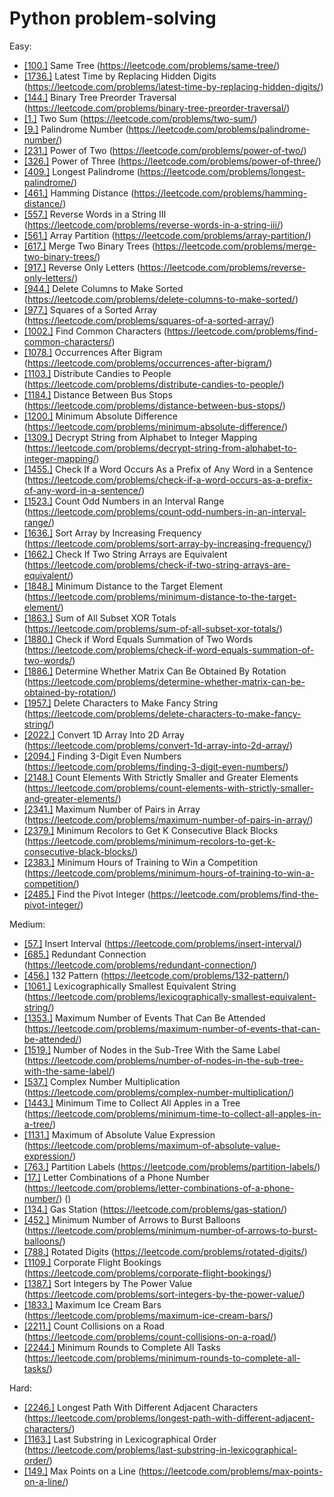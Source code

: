 # Python problem-solving

Easy:
- [[100.]](leetcode/100.py) Same Tree (https://leetcode.com/problems/same-tree/)
- [[1736.]](leetcode/1736.py) Latest Time by Replacing Hidden Digits (https://leetcode.com/problems/latest-time-by-replacing-hidden-digits/)
- [[144.]](leetcode/144.py) Binary Tree Preorder Traversal (https://leetcode.com/problems/binary-tree-preorder-traversal/)
- [[1.]](leetcode/1.py) Two Sum (https://leetcode.com/problems/two-sum/)
- [[9.]](leetcode/9.py) Palindrome Number (https://leetcode.com/problems/palindrome-number/)
- [[231.]](leetcode/231.py) Power of Two (https://leetcode.com/problems/power-of-two/)
- [[326.]](leetcode/326.py) Power of Three (https://leetcode.com/problems/power-of-three/)
- [[409.]](leetcode/409.py) Longest Palindrome (https://leetcode.com/problems/longest-palindrome/)
- [[461.]](leetcode/461.py) Hamming Distance (https://leetcode.com/problems/hamming-distance/)
- [[557.]](leetcode/557.py) Reverse Words in a String III (https://leetcode.com/problems/reverse-words-in-a-string-iii/)
- [[561.]](leetcode/561.py) Array Partition (https://leetcode.com/problems/array-partition/)
- [[617.]](leetcode/617.py) Merge Two Binary Trees (https://leetcode.com/problems/merge-two-binary-trees/)
- [[917.]](leetcode/917.py) Reverse Only Letters (https://leetcode.com/problems/reverse-only-letters/)
- [[944.]](leetcode/944.py) Delete Columns to Make Sorted (https://leetcode.com/problems/delete-columns-to-make-sorted/)
- [[977.]](leetcode/977.py) Squares of a Sorted Array (https://leetcode.com/problems/squares-of-a-sorted-array/)
- [[1002.]](leetcode/1002.py) Find Common Characters (https://leetcode.com/problems/find-common-characters/)
- [[1078.]](leetcode/1078.py) Occurrences After Bigram (https://leetcode.com/problems/occurrences-after-bigram/)
- [[1103.]](leetcode/1103.py) Distribute Candies to People (https://leetcode.com/problems/distribute-candies-to-people/)
- [[1184.]](leetcode/1184.py) Distance Between Bus Stops (https://leetcode.com/problems/distance-between-bus-stops/)
- [[1200.]](leetcode/1200.py) Minimum Absolute Difference (https://leetcode.com/problems/minimum-absolute-difference/)
- [[1309.]](leetcode/1309.py) Decrypt String from Alphabet to Integer Mapping (https://leetcode.com/problems/decrypt-string-from-alphabet-to-integer-mapping/)
- [[1455.]](leetcode/1455.py) Check If a Word Occurs As a Prefix of Any Word in a Sentence (https://leetcode.com/problems/check-if-a-word-occurs-as-a-prefix-of-any-word-in-a-sentence/)
- [[1523.]](leetcode/1523.py) Count Odd Numbers in an Interval Range (https://leetcode.com/problems/count-odd-numbers-in-an-interval-range/)
- [[1636.]](leetcode/1636.py) Sort Array by Increasing Frequency (https://leetcode.com/problems/sort-array-by-increasing-frequency/)
- [[1662.]](leetcode/1662.py) Check If Two String Arrays are Equivalent (https://leetcode.com/problems/check-if-two-string-arrays-are-equivalent/)
- [[1848.]](leetcode/1848.py) Minimum Distance to the Target Element (https://leetcode.com/problems/minimum-distance-to-the-target-element/)
- [[1863.]](leetcode/1863.py) Sum of All Subset XOR Totals (https://leetcode.com/problems/sum-of-all-subset-xor-totals/)
- [[1880.]](leetcode/1880.py) Check if Word Equals Summation of Two Words (https://leetcode.com/problems/check-if-word-equals-summation-of-two-words/)
- [[1886.]](leetcode/1886.py) Determine Whether Matrix Can Be Obtained By Rotation (https://leetcode.com/problems/determine-whether-matrix-can-be-obtained-by-rotation/)
- [[1957.]](leetcode/1957.py) Delete Characters to Make Fancy String (https://leetcode.com/problems/delete-characters-to-make-fancy-string/)
- [[2022.]](leetcode/2022.py) Convert 1D Array Into 2D Array (https://leetcode.com/problems/convert-1d-array-into-2d-array/)
- [[2094.]](leetcode/2094.py) Finding 3-Digit Even Numbers (https://leetcode.com/problems/finding-3-digit-even-numbers/)
- [[2148.]](leetcode/2148.py) Count Elements With Strictly Smaller and Greater Elements (https://leetcode.com/problems/count-elements-with-strictly-smaller-and-greater-elements/)
- [[2341.]](leetcode/2341.py) Maximum Number of Pairs in Array (https://leetcode.com/problems/maximum-number-of-pairs-in-array/)
- [[2379.]](leetcode/2379.py) Minimum Recolors to Get K Consecutive Black Blocks (https://leetcode.com/problems/minimum-recolors-to-get-k-consecutive-black-blocks/)
- [[2383.]](leetcode/2383.py) Minimum Hours of Training to Win a Competition (https://leetcode.com/problems/minimum-hours-of-training-to-win-a-competition/)
- [[2485.]](leetcode/2485.py) Find the Pivot Integer (https://leetcode.com/problems/find-the-pivot-integer/)

Medium:
- [[57.]](leetcode/57.py) Insert Interval (https://leetcode.com/problems/insert-interval/)
- [[685.]](leetcode/684.py) Redundant Connection (https://leetcode.com/problems/redundant-connection/)
- [[456.]](leetcode/456.py) 132 Pattern (https://leetcode.com/problems/132-pattern/)
- [[1061.]](leetcode/1061.py) Lexicographically Smallest Equivalent String (https://leetcode.com/problems/lexicographically-smallest-equivalent-string/)
- [[1353.]](leetcode/1353.py) Maximum Number of Events That Can Be Attended (https://leetcode.com/problems/maximum-number-of-events-that-can-be-attended/)
- [[1519.]](leetcode/1519.py) Number of Nodes in the Sub-Tree With the Same Label (https://leetcode.com/problems/number-of-nodes-in-the-sub-tree-with-the-same-label/)
- [[537.]](leetcode/537.py) Complex Number Multiplication (https://leetcode.com/problems/complex-number-multiplication/)
- [[1443.]](leetcode/1443.py) Minimum Time to Collect All Apples in a Tree (https://leetcode.com/problems/minimum-time-to-collect-all-apples-in-a-tree/)
- [[1131.]](leetcode/1131.py) Maximum of Absolute Value Expression (https://leetcode.com/problems/maximum-of-absolute-value-expression/)
- [[763.]](leetcode/763.py) Partition Labels (https://leetcode.com/problems/partition-labels/)
- [[17.]](leetcode/17.py) Letter Combinations of a Phone Number (https://leetcode.com/problems/letter-combinations-of-a-phone-number/) ()
- [[134.]](leetcode/134.py) Gas Station (https://leetcode.com/problems/gas-station/)
- [[452.]](leetcode/452.py) Minimum Number of Arrows to Burst Balloons (https://leetcode.com/problems/minimum-number-of-arrows-to-burst-balloons/)
- [[788.]](leetcode/788.py) Rotated Digits (https://leetcode.com/problems/rotated-digits/)
- [[1109.]](leetcode/1109.py) Corporate Flight Bookings (https://leetcode.com/problems/corporate-flight-bookings/)
- [[1387.]](leetcode/1387.py) Sort Integers by The Power Value (https://leetcode.com/problems/sort-integers-by-the-power-value/)
- [[1833.]](leetcode/1833.py) Maximum Ice Cream Bars (https://leetcode.com/problems/maximum-ice-cream-bars/)
- [[2211.]](leetcode/2211.py) Count Collisions on a Road (https://leetcode.com/problems/count-collisions-on-a-road/)
- [[2244.]](leetcode/2244.py) Minimum Rounds to Complete All Tasks (https://leetcode.com/problems/minimum-rounds-to-complete-all-tasks/)

Hard:
- [[2246.]](leetcode/2246.py) Longest Path With Different Adjacent Characters (https://leetcode.com/problems/longest-path-with-different-adjacent-characters/)
- [[1163.]](leetcode/1163.py) Last Substring in Lexicographical Order (https://leetcode.com/problems/last-substring-in-lexicographical-order/)
- [[149.]](leetcode/149.py) Max Points on a Line (https://leetcode.com/problems/max-points-on-a-line/)
